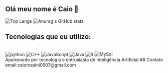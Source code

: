 ## Olá meu nome é Caio 👋

![Top Langs](https://github-readme-stats.vercel.app/api/top-langs/?username=MsoaresCa9&hide_progress=true)
![Anurag's GitHub stats](https://github-readme-stats.vercel.app/api?username=MsoaresCa9&show_icons=true&theme=onedark)

## Tecnologias que eu utilizo:
<div style = "display: inline_block"><br/>
  <img align="center" alt ="python" src="https://img.shields.io/badge/Python-14354C?style=for-the-badge&logo=python&logoColor=white"/>
  <img align="center" alt ="C++" src="https://img.shields.io/badge/C%2B%2B-00599C?style=for-the-badge&logo=c%2B%2B&logoColor=white"/>
  <img align="center" alt ="JavaScript" src="https://img.shields.io/badge/JavaScript-F7DF1E?style=for-the-badge&logo=javascript&logoColor=black"/>
  <img align="center" alt ="Java" src="https://img.shields.io/badge/Java-ED8B00?style=for-the-badge&logo=openjdk&logoColor=white"/>
  <img align="center" alt ="R" src="https://img.shields.io/badge/R-276DC3?style=for-the-badge&logo=r&logoColor=white"/>
  <img aling= "center" alt="MySql" src="https://img.shields.io/badge/MySQL-00000F?style=for-the-badge&logo=mysql&logoColor=white"/>
</div>
Apaixonado por tecnologia e entrusiasta de Inteligência Artificial
## Contato
email:caiorossini0507@gmail.com
